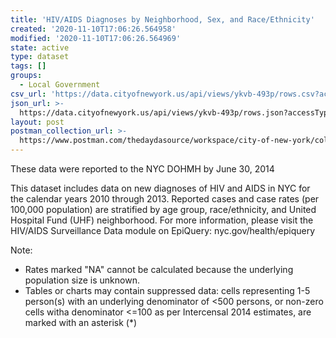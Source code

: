 ```yaml
---
title: 'HIV/AIDS Diagnoses by Neighborhood, Sex, and Race/Ethnicity'
created: '2020-11-10T17:06:26.564958'
modified: '2020-11-10T17:06:26.564969'
state: active
type: dataset
tags: []
groups:
  - Local Government
csv_url: 'https://data.cityofnewyork.us/api/views/ykvb-493p/rows.csv?accessType=DOWNLOAD'
json_url: >-
  https://data.cityofnewyork.us/api/views/ykvb-493p/rows.json?accessType=DOWNLOAD
layout: post
postman_collection_url: >-
  https://www.postman.com/thedaydasource/workspace/city-of-new-york/collection/15909983-385e1707-bab7-4f3b-9b3c-9cfcb3199e5a
---
```

These data were reported to the NYC DOHMH by June 30, 2014

This dataset includes data on new diagnoses of HIV and AIDS in NYC for the calendar years 2010 through 2013. Reported cases and case rates (per 100,000 population) are stratified by age group, race/ethnicity, and United Hospital Fund (UHF) neighborhood. For more information, please visit the HIV/AIDS Surveillance Data module on EpiQuery: nyc.gov/health/epiquery


Note: 
- Rates marked "NA" cannot be calculated because the underlying population size is unknown. 
- Tables or charts may contain suppressed data: cells representing 1-5 person(s) with an underlying denominator of <500 persons, or non-zero cells witha  denominator <=100 as per Intercensal 2014 estimates, are marked with an asterisk (*)
